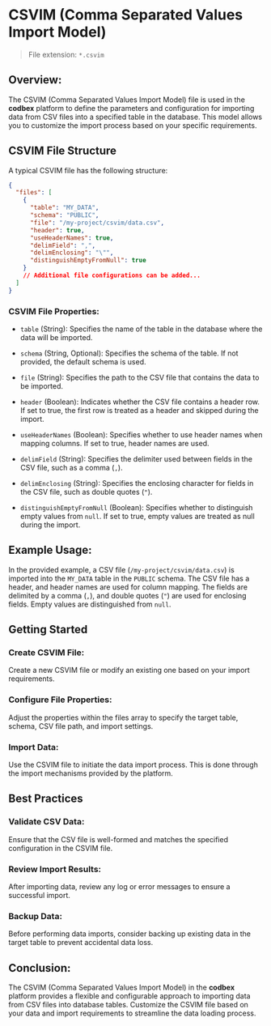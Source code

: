 # CSVIM (Comma Separated Values Import Model)

> File extension: `*.csvim`

## Overview:

The CSVIM (Comma Separated Values Import Model) file is used in the __codbex__ platform to define the parameters and configuration for importing data from CSV files into a specified table in the database. This model allows you to customize the import process based on your specific requirements.

## CSVIM File Structure

A typical CSVIM file has the following structure:

```json
{
  "files": [
    {
      "table": "MY_DATA",
      "schema": "PUBLIC",
      "file": "/my-project/csvim/data.csv",
      "header": true,
      "useHeaderNames": true,
      "delimField": ",",
      "delimEnclosing": "\"",
      "distinguishEmptyFromNull": true
    }
    // Additional file configurations can be added...
  ]
}
```

### CSVIM File Properties:

* `table` (String): Specifies the name of the table in the database where the data will be imported.

* `schema` (String, Optional): Specifies the schema of the table. If not provided, the default schema is used.

* `file` (String): Specifies the path to the CSV file that contains the data to be imported.

* `header` (Boolean): Indicates whether the CSV file contains a header row. If set to true, the first row is treated as a header and skipped during the import.

* `useHeaderNames` (Boolean): Specifies whether to use header names when mapping columns. If set to true, header names are used.

* `delimField` (String): Specifies the delimiter used between fields in the CSV file, such as a comma (`,`).

* `delimEnclosing` (String): Specifies the enclosing character for fields in the CSV file, such as double quotes (`"`).

* `distinguishEmptyFromNull` (Boolean): Specifies whether to distinguish empty values from `null`. If set to true, empty values are treated as null during the import.

## Example Usage:

In the provided example, a CSV file (`/my-project/csvim/data.csv`) is imported into the `MY_DATA` table in the `PUBLIC` schema. The CSV file has a header, and header names are used for column mapping. The fields are delimited by a comma (`,`), and double quotes (`"`) are used for enclosing fields. Empty values are distinguished from `null`.

## Getting Started

### Create CSVIM File:

Create a new CSVIM file or modify an existing one based on your import requirements.

### Configure File Properties:

Adjust the properties within the files array to specify the target table, schema, CSV file path, and import settings.

### Import Data:

Use the CSVIM file to initiate the data import process. This is done through the import mechanisms provided by the platform.

## Best Practices

### Validate CSV Data:

Ensure that the CSV file is well-formed and matches the specified configuration in the CSVIM file.

### Review Import Results:

After importing data, review any log or error messages to ensure a successful import.

### Backup Data:

Before performing data imports, consider backing up existing data in the target table to prevent accidental data loss.

## Conclusion:

The CSVIM (Comma Separated Values Import Model) in the __codbex__ platform provides a flexible and configurable approach to importing data from CSV files into database tables. Customize the CSVIM file based on your data and import requirements to streamline the data loading process.